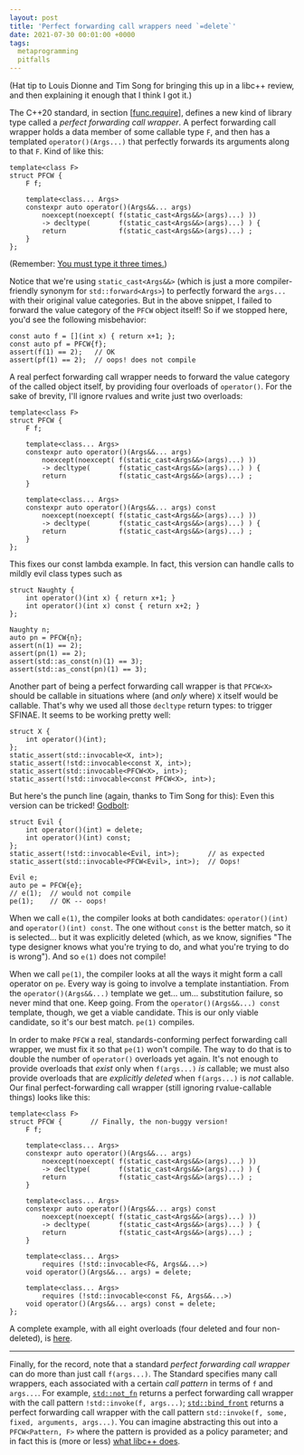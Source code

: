 ```yaml
---
layout: post
title: 'Perfect forwarding call wrappers need `=delete`'
date: 2021-07-30 00:01:00 +0000
tags:
  metaprogramming
  pitfalls
---
```


(Hat tip to Louis Dionne and Tim Song for bringing this up
in a libc++ review, and then explaining it enough that I
think I got it.)

The C++20 standard, in section [[func.require](https://eel.is/c++draft/func.require#4)],
defines a new kind of library type called a _perfect forwarding call wrapper_.
A perfect forwarding call wrapper holds a data member
of some callable type `F`, and then has a templated `operator()(Args...)`
that perfectly forwards its arguments along to that `F`. Kind of like this:

    template<class F>
    struct PFCW {
        F f;

        template<class... Args>
        constexpr auto operator()(Args&&... args)
            noexcept(noexcept( f(static_cast<Args&&>(args)...) ))
            -> decltype(       f(static_cast<Args&&>(args)...) ) {
            return             f(static_cast<Args&&>(args)...) ;
        }
    };

(Remember: [You must type it three times.](https://www.youtube.com/watch?v=I3T4lePH-yA))

Notice that we're using `static_cast<Args&&>` (which is just a more compiler-friendly
synonym for `std::forward<Args>`) to perfectly forward the `args...` with their
original value categories. But in the above snippet, I failed to forward the
value category of the `PFCW` object itself! So if we stopped
here, you'd see the following misbehavior:

    const auto f = [](int x) { return x+1; };
    const auto pf = PFCW{f};
    assert(f(1) == 2);   // OK
    assert(pf(1) == 2);  // oops! does not compile

A real perfect forwarding call wrapper needs to
forward the value category of the called object itself,
by providing four overloads of `operator()`. For the sake of brevity,
I'll ignore rvalues and write just two overloads:

    template<class F>
    struct PFCW {
        F f;

        template<class... Args>
        constexpr auto operator()(Args&&... args)
            noexcept(noexcept( f(static_cast<Args&&>(args)...) ))
            -> decltype(       f(static_cast<Args&&>(args)...) ) {
            return             f(static_cast<Args&&>(args)...) ;
        }

        template<class... Args>
        constexpr auto operator()(Args&&... args) const
            noexcept(noexcept( f(static_cast<Args&&>(args)...) ))
            -> decltype(       f(static_cast<Args&&>(args)...) ) {
            return             f(static_cast<Args&&>(args)...) ;
        }
    };

This fixes our const lambda example. In fact, this version
can handle calls to mildly evil class types such as

    struct Naughty {
        int operator()(int x) { return x+1; }
        int operator()(int x) const { return x+2; }
    };

    Naughty n;
    auto pn = PFCW{n};
    assert(n(1) == 2);
    assert(pn(1) == 2);
    assert(std::as_const(n)(1) == 3);
    assert(std::as_const(pn)(1) == 3);

Another part of being a perfect forwarding call wrapper is that `PFCW<X>`
should be callable in situations where (and _only_ where) `X` itself
would be callable.
That's why we used all those `decltype` return types: to trigger SFINAE.
It seems to be working pretty well:

    struct X {
        int operator()(int);
    };
    static_assert(std::invocable<X, int>);
    static_assert(!std::invocable<const X, int>);
    static_assert(std::invocable<PFCW<X>, int>);
    static_assert(!std::invocable<const PFCW<X>, int>);

But here's the punch line (again, thanks to Tim Song for this):
Even this version can be tricked! [Godbolt](https://godbolt.org/z/dTY7P5jn3):

    struct Evil {
        int operator()(int) = delete;
        int operator()(int) const;
    };
    static_assert(!std::invocable<Evil, int>);       // as expected
    static_assert(std::invocable<PFCW<Evil>, int>);  // Oops!

    Evil e;
    auto pe = PFCW{e};
    // e(1);  // would not compile
    pe(1);    // OK -- oops!

When we call `e(1)`, the compiler looks at both candidates:
`operator()(int)` and `operator()(int) const`. The one without `const`
is the better match, so it is selected... but it was explicitly deleted
(which, as we know, signifies "The type designer knows what you're trying to
do, and what you're trying to do is wrong"). And so `e(1)` does not compile!

When we call `pe(1)`, the compiler looks at all the ways it might form
a call operator on `pe`. Every way is going to involve a template instantiation.
From the `operator()(Args&&...)` template we get... um... substitution
failure, so never mind that one. Keep going. From the `operator()(Args&&...) const`
template, though, we get a viable candidate. This is our only viable candidate,
so it's our best match. `pe(1)` compiles.

In order to make `PFCW` a real, standards-conforming perfect forwarding call wrapper,
we must fix it so that `pe(1)` won't compile. The way to do that is to
double the number of `operator()` overloads yet again. It's not enough to
provide overloads that _exist_ only when `f(args...)` _is_ callable; we must
also provide overloads that are _explicitly deleted_ when `f(args...)` is
_not_ callable. Our final perfect-forwarding call wrapper (still ignoring
rvalue-callable things) looks like this:

    template<class F>
    struct PFCW {       // Finally, the non-buggy version!
        F f;

        template<class... Args>
        constexpr auto operator()(Args&&... args)
            noexcept(noexcept( f(static_cast<Args&&>(args)...) ))
            -> decltype(       f(static_cast<Args&&>(args)...) ) {
            return             f(static_cast<Args&&>(args)...) ;
        }

        template<class... Args>
        constexpr auto operator()(Args&&... args) const
            noexcept(noexcept( f(static_cast<Args&&>(args)...) ))
            -> decltype(       f(static_cast<Args&&>(args)...) ) {
            return             f(static_cast<Args&&>(args)...) ;
        }

        template<class... Args>
            requires (!std::invocable<F&, Args&&...>)
        void operator()(Args&&... args) = delete;

        template<class... Args>
            requires (!std::invocable<const F&, Args&&...>)
        void operator()(Args&&... args) const = delete;
    };

A complete example, with all eight overloads (four deleted and four non-deleted),
is [here](https://godbolt.org/z/nh3f667an).

----

Finally, for the record, note that a standard _perfect forwarding call wrapper_
can do more than just call `f(args...)`. The Standard specifies many call wrappers,
each associated with a certain _call pattern_ in terms of `f` and `args...`.
For example, [`std::not_fn`](https://eel.is/c++draft/func.not.fn#4)
returns a perfect forwarding call wrapper with the call pattern `!std::invoke(f, args...)`;
[`std::bind_front`](http://eel.is/c++draft/func.bind.front#4)
returns a perfect forwarding call wrapper with the call pattern
`std::invoke(f, some, fixed, arguments, args...)`.
You can imagine abstracting this out into a `PFCW<Pattern, F>` where the pattern
is provided as a policy parameter; and in fact this is (more or less)
[what libc++ does](https://github.com/llvm/llvm-project/blob/050b064f15ee56/libcxx/include/__functional/perfect_forward.h#L80-L81).

